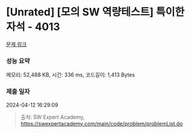 # [Unrated] [모의 SW 역량테스트] 특이한 자석 - 4013 

[문제 링크](https://swexpertacademy.com/main/code/problem/problemDetail.do?contestProbId=AWIeV9sKkcoDFAVH) 

### 성능 요약

메모리: 52,488 KB, 시간: 336 ms, 코드길이: 1,413 Bytes

### 제출 일자

2024-04-12 16:29:09



> 출처: SW Expert Academy, https://swexpertacademy.com/main/code/problem/problemList.do
